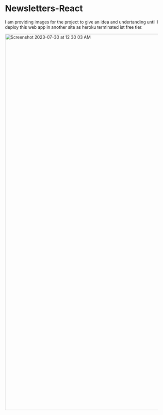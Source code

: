 # Newsletters-React
I am providing images for the project to give an idea and undertanding until I deploy this web app in another site as heroku terminated ist free tier.

<img width="1237" alt="Screenshot 2023-07-30 at 12 30 03 AM" src="https://github.com/sandy-iiit/Newsletters-React/assets/95034962/8e122534-0f84-4035-8aa5-8e1981f8b8db">

